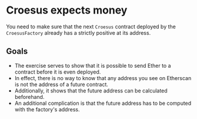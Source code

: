 # Croesus expects money

You need to make sure that the next `Croesus` contract deployed by the `CroesusFactory` already has a strictly positive at its address.

## Goals

* The exercise serves to show that it is possible to send Ether to a contract before it is even deployed.
* In effect, there is no way to know that any address you see on Etherscan is not the address of a future contract.
* Additionally, it shows that the future address can be calculated beforehand.
* An additional complication is that the future address has to be computed with the factory's address.
